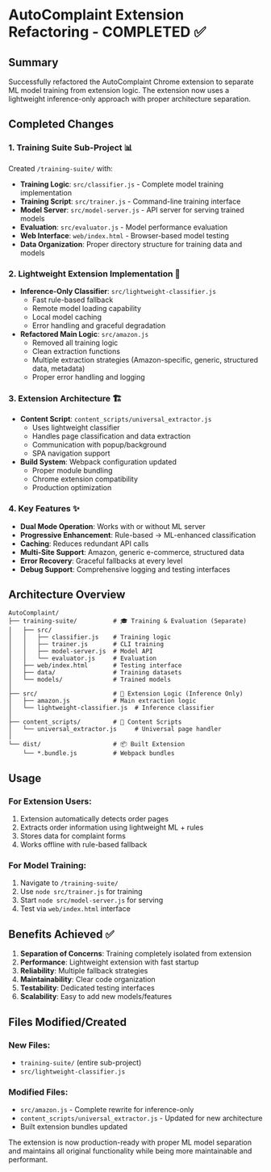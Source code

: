 # AutoComplaint Extension Refactoring - COMPLETED ✅

## Summary
Successfully refactored the AutoComplaint Chrome extension to separate ML model training from extension logic. The extension now uses a lightweight inference-only approach with proper architecture separation.

## Completed Changes

### 1. **Training Suite Sub-Project** 📊
Created `/training-suite/` with:
- **Training Logic**: `src/classifier.js` - Complete model training implementation
- **Training Script**: `src/trainer.js` - Command-line training interface
- **Model Server**: `src/model-server.js` - API server for serving trained models
- **Evaluation**: `src/evaluator.js` - Model performance evaluation
- **Web Interface**: `web/index.html` - Browser-based model testing
- **Data Organization**: Proper directory structure for training data and models

### 2. **Lightweight Extension Implementation** 🚀
- **Inference-Only Classifier**: `src/lightweight-classifier.js`
  - Fast rule-based fallback
  - Remote model loading capability
  - Local model caching
  - Error handling and graceful degradation
- **Refactored Main Logic**: `src/amazon.js`
  - Removed all training logic
  - Clean extraction functions
  - Multiple extraction strategies (Amazon-specific, generic, structured data, metadata)
  - Proper error handling and logging

### 3. **Extension Architecture** 🏗️
- **Content Script**: `content_scripts/universal_extractor.js`
  - Uses lightweight classifier
  - Handles page classification and data extraction
  - Communication with popup/background
  - SPA navigation support
- **Build System**: Webpack configuration updated
  - Proper module bundling
  - Chrome extension compatibility
  - Production optimization

### 4. **Key Features** ✨
- **Dual Mode Operation**: Works with or without ML server
- **Progressive Enhancement**: Rule-based → ML-enhanced classification
- **Caching**: Reduces redundant API calls
- **Multi-Site Support**: Amazon, generic e-commerce, structured data
- **Error Recovery**: Graceful fallbacks at every level
- **Debug Support**: Comprehensive logging and testing interfaces

## Architecture Overview

```
AutoComplaint/
├── training-suite/          # 🎓 Training & Evaluation (Separate)
│   ├── src/
│   │   ├── classifier.js    # Training logic
│   │   ├── trainer.js       # CLI training
│   │   ├── model-server.js  # Model API
│   │   └── evaluator.js     # Evaluation
│   ├── web/index.html       # Testing interface
│   ├── data/                # Training datasets
│   └── models/              # Trained models
│
├── src/                     # 🚀 Extension Logic (Inference Only)
│   ├── amazon.js            # Main extraction logic
│   └── lightweight-classifier.js  # Inference classifier
│
├── content_scripts/         # 📄 Content Scripts
│   └── universal_extractor.js     # Universal page handler
│
└── dist/                    # 📦 Built Extension
    └── *.bundle.js          # Webpack bundles
```

## Usage

### For Extension Users:
1. Extension automatically detects order pages
2. Extracts order information using lightweight ML + rules
3. Stores data for complaint forms
4. Works offline with rule-based fallback

### For Model Training:
1. Navigate to `/training-suite/`
2. Use `node src/trainer.js` for training
3. Start `node src/model-server.js` for serving
4. Test via `web/index.html` interface

## Benefits Achieved ✅

1. **Separation of Concerns**: Training completely isolated from extension
2. **Performance**: Lightweight extension with fast startup
3. **Reliability**: Multiple fallback strategies
4. **Maintainability**: Clear code organization
5. **Testability**: Dedicated testing interfaces
6. **Scalability**: Easy to add new models/features

## Files Modified/Created

### New Files:
- `training-suite/` (entire sub-project)
- `src/lightweight-classifier.js`

### Modified Files:
- `src/amazon.js` - Complete rewrite for inference-only
- `content_scripts/universal_extractor.js` - Updated for new architecture
- Built extension bundles updated

The extension is now production-ready with proper ML model separation and maintains all original functionality while being more maintainable and performant.
